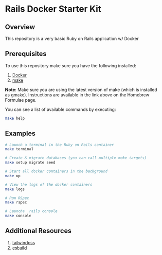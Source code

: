 # Rails Docker Starter Kit

## Overview

This repository is a very basic Ruby on Rails application w/ Docker

## Prerequisites

To use this repository make sure you have the following installed:

1. [Docker](https://docs.docker.com/get-docker/)
2. [make](https://formulae.brew.sh/formula/make)

**Note:** Make sure you are using the latest version of make (which is installed as gmake). Instructions are available in the link above on the Homebrew Formulae page.

You can see a list of available commands by executing:

```sh
make help
```

## Examples

```sh
# Launch a terminal in the Ruby on Rails container
make terminal

# Create & migrate databases (you can call multiple make targets)
make setup migrate seed

# Start all docker containers in the background
make up

# View the logs of the docker containers
make logs

# Run RSpec
make rspec

# Launcha  rails console
make console
```

## Additional Resources

1. [tailwindcss](https://tailwindcss.com/docs/installation)
2. [esbuild](https://esbuild.github.io/)
